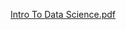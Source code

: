 [Intro To Data Science.pdf](https://github.com/piktin/Practical_Intro_To_DataScience/files/6773336/Intro.To.Data.Science.pdf)
